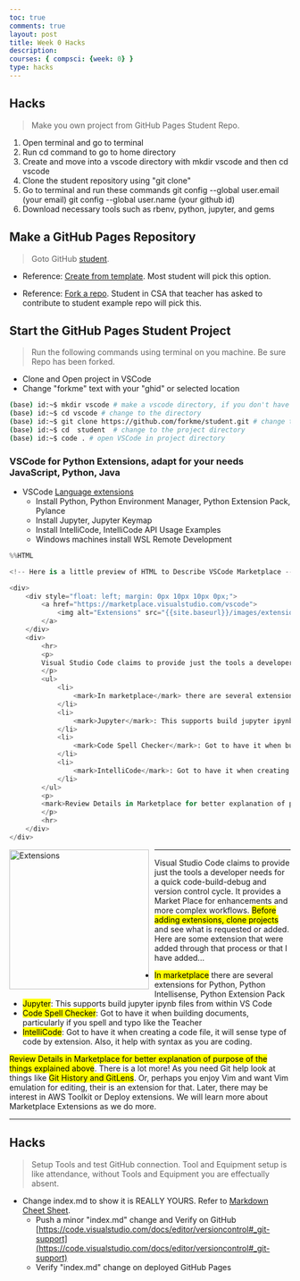 ```yaml
---
toc: true
comments: true
layout: post
title: Week 0 Hacks 
description: 
courses: { compsci: {week: 0} }
type: hacks
---
```



## Hacks
> Make you own project from GitHub Pages Student Repo.
1. Open terminal and go to terminal
2. Run cd command to go to home directory
3. Create and move into a vscode directory with mkdir vscode and then cd vscode
4. Clone the student repository using "git clone"
5. Go to terminal and run these commands git config --global user.email (your email) git config --global user.name (your github id) 
6. Download necessary tools such as rbenv, python, jupyter, and gems

## Make a GitHub Pages Repository
> Goto GitHub [student](https://github.com/nighthawkcoders/student).

- Reference: [Create from template](https://docs.github.com/en/repositories/creating-and-managing-repositories/creating-a-repository-from-a-template).  Most student will pick this option.


- Reference: [Fork a repo](https://docs.github.com/en/get-started/quickstart/fork-a-repo).  Student in CSA that teacher has asked to contribute to student example repo will pick this.


## Start the GitHub Pages Student Project
> Run the following commands using terminal on you machine.  Be sure Repo has been forked.

- Clone and Open project in VSCode
- Change "forkme" text with your "ghid" or selected location


```bash
(base) id:~$ mkdir vscode # make a vscode directory, if you don't have one
(base) id:~$ cd vscode # change to the directory
(base) id:~$ git clone https://github.com/forkme/student.git # change to your repo
(base) id:~$ cd  student  # change to the project directory
(base) id:~$ code . # open VSCode in project directory
```

### VSCode for Python Extensions, adapt for your needs JavaScript, Python, Java
- VSCode [Language extensions](https://code.visualstudio.com/docs/languages/overview)
    - Install Python, Python Environment Manager, Python Extension Pack, Pylance
    - Install Jupyter, Jupyter Keymap
    - Install IntelliCode, IntelliCode API Usage Examples
    - Windows machines install WSL Remote Development


```python
%%HTML

<!-- Here is a little preview of HTML to Describe VSCode Marketplace -->

<div>
    <div style="float: left; margin: 0px 10px 10px 0px;">
        <a href="https://marketplace.visualstudio.com/vscode">
            <img alt="Extensions" src="{{site.baseurl}}/images/extensions.png" title="VS Code Marketplace" width="250">
        </a>
    </div>
    <div>
        <hr>
        <p>
        Visual Studio Code claims to provide just the tools a developer needs for a quick code-build-debug and version control cycle.  It provides a Market Place for enhancements and more complex workflows.  <mark>Before adding extensions, clone projects</mark> and see what is requested or added.  Here are some extension that were added through that process or that I have added...
        </p>
        <ul>
            <li>
                <mark>In marketplace</mark> there are several extensions for Python, Python Intellisense, Python Extension Pack
            </li>
            <li>
                <mark>Jupyter</mark>: This supports build jupyter ipynb files from within VS Code
            </li>
            <li>
                <mark>Code Spell Checker</mark>: Got to have it when building documents, particularly if you spell and typo like the Teacher
            </li>
            <li>
                <mark>IntelliCode</mark>: Got to have it when creating a code file, it will sense type of code by extension.  Also, it help with syntax as you are coding.
            </li>
        </ul>
        <p>
        <mark>Review Details in Marketplace for better explanation of purpose of the things explained above</mark>. There is a lot more!  As you need Git help look at things like <mark>Git History and GitLens</mark>.  Or, perhaps you enjoy Vim and want Vim emulation for editing, their is an extension for that.  Later, there may be interest in AWS Toolkit or Deploy extensions.  We will learn more about Marketplace Extensions as we do more.
        </p>
        <hr>
    </div>
</div>
```



<!-- Here is a little preview of HTML to Describe VSCode Marketplace -->

<div>
    <div style="float: left; margin: 0px 10px 10px 0px;">
        <a href="https://marketplace.visualstudio.com/vscode">
            <img alt="Extensions" src="{{site.baseurl}}/images/extensions.png" title="VS Code Marketplace" width="250">
        </a>
    </div>
    <div>
        <hr>
        <p>
        Visual Studio Code claims to provide just the tools a developer needs for a quick code-build-debug and version control cycle.  It provides a Market Place for enhancements and more complex workflows.  <mark>Before adding extensions, clone projects</mark> and see what is requested or added.  Here are some extension that were added through that process or that I have added...
        </p>
        <ul>
            <li>
                <mark>In marketplace</mark> there are several extensions for Python, Python Intellisense, Python Extension Pack
            </li>
            <li>
                <mark>Jupyter</mark>: This supports build jupyter ipynb files from within VS Code
            </li>
            <li>
                <mark>Code Spell Checker</mark>: Got to have it when building documents, particularly if you spell and typo like the Teacher
            </li>
            <li>
                <mark>IntelliCode</mark>: Got to have it when creating a code file, it will sense type of code by extension.  Also, it help with syntax as you are coding.
            </li>
        </ul>
        <p>
        <mark>Review Details in Marketplace for better explanation of purpose of the things explained above</mark>. There is a lot more!  As you need Git help look at things like <mark>Git History and GitLens</mark>.  Or, perhaps you enjoy Vim and want Vim emulation for editing, their is an extension for that.  Later, there may be interest in AWS Toolkit or Deploy extensions.  We will learn more about Marketplace Extensions as we do more.
        </p>
        <hr>
    </div>
</div>



## Hacks
> Setup Tools and test GitHub connection. Tool and Equipment setup is like attendance, without Tools and Equipment you are effectually absent.
- Change index.md to show it is REALLY YOURS.  Refer to [Markdown Cheet Sheet](https://www.markdownguide.org/cheat-sheet/).
    - Push a minor "index.md" change and Verify on GitHub [https://code.visualstudio.com/docs/editor/versioncontrol#_git-support](https://code.visualstudio.com/docs/editor/versioncontrol#_git-support)
    - Verify "index.md" change on deployed GitHub Pages

